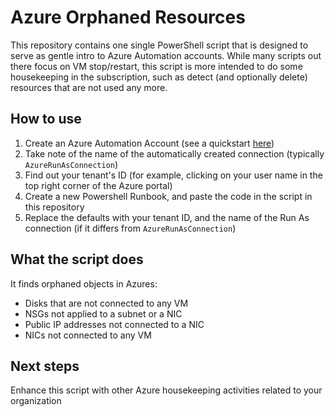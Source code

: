# Azure Orphaned Resources

This repository contains one single PowerShell script that is designed to serve as gentle intro to Azure Automation accounts. While many scripts out there focus on VM stop/restart, this script is more intended to do some housekeeping in the subscription, such as detect (and optionally delete) resources that are not used any more.

## How to use

1. Create an Azure Automation Account (see a quickstart [here](https://docs.microsoft.com/azure/automation/automation-quickstart-create-account))
2. Take note of the name of the automatically created connection (typically `AzureRunAsConnection`)
3. Find out your tenant's ID (for example, clicking on your user name in the top right corner of the Azure portal)
4. Create a new Powershell Runbook, and paste the code in the script in this repository
5. Replace the defaults with your tenant ID, and the name of the Run As connection (if it differs from `AzureRunAsConnection`)

## What the script does

It finds orphaned objects in Azures:

* Disks that are not connected to any VM
* NSGs not applied to a subnet or a NIC
* Public IP addresses not connected to a NIC
* NICs not connected to any VM

## Next steps

Enhance this script with other Azure housekeeping activities related to your organization
